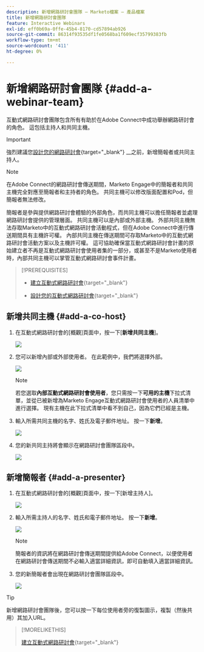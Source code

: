 ```yaml
---
description: 新增網路研討會團隊 — Marketo檔案 — 產品檔案
title: 新增網路研討會團隊
feature: Interactive Webinars
exl-id: eff0b69a-0ffe-45b4-8170-cd57894ab926
source-git-commit: 86314f93535df1fe0568ba1f609ecf35799383fb
workflow-type: tm+mt
source-wordcount: '411'
ht-degree: 0%

---
```


# 新增網路研討會團隊 {#add-a-webinar-team}

互動式網路研討會團隊包含所有有助於在Adobe Connect中成功舉辦網路研討會的角色。 這包括主持人和共同主機。

>[!IMPORTANT]
>
>強烈建議您[設計您的網路研討會](/help/marketo/product-docs/demand-generation/events/interactive-webinars/designing-interactive-webinars.md){target="_blank"} __&#x200B;之前，新增簡報者或共同主持人。

>[!NOTE]
>
>在Adobe Connect的網路研討會傳送期間，Marketo Engage中的簡報者和共同主機完全對應至簡報者和主持者的角色。 共同主機可以修改版面配置和Pod，但簡報者無法修改。

簡報者是參與提供網路研討會體驗的外部角色，而共同主機可以擔任簡報者並處理網路研討會提供的管理層面。 共同主機可以是內部或外部主機。 外部共同主機無法存取Marketo中的互動式網路研討會活動程式，但在Adobe Connect中進行傳送期間具有主機許可權。 內部共同主機在傳送期間可存取Marketo中的互動式網路研討會活動方案以及主機許可權。 這可協助確保當互動式網路研討會計畫的原始建立者不再是互動式網路研討會使用者集的一部分，或甚至不是Marketo使用者時，內部共同主機可以掌管互動式網路研討會事件計畫。

>[!PREREQUISITES]
>
>* [建立互動式網路研討會](/help/marketo/product-docs/demand-generation/events/interactive-webinars/create-an-interactive-webinar.md){target="_blank"}
>
>* [設計您的互動式網路研討會](/help/marketo/product-docs/demand-generation/events/interactive-webinars/designing-interactive-webinars.md){target="_blank"}

## 新增共同主機 {#add-a-co-host}

1. 在互動式網路研討會的[概觀]頁面中，按一下[**新增共同主機**]。

   ![](assets/add-a-webinar-team-1.png)

1. 您可以新增內部或外部使用者。 在此範例中，我們將選擇外部。

   ![](assets/add-a-webinar-team-2.png)

   >[!NOTE]
   >
   >若您選取&#x200B;**內部互動式網路研討會使用者**，您只需按一下&#x200B;**可用的主機**&#x200B;下拉式清單，並從已被新增為Marketo Engage互動式網路研討會使用者的人員清單中進行選擇。 現有主機在此下拉式清單中看不到自己，因為它們已經是主機。

1. 輸入所需共同主機的名字、姓氏及電子郵件地址。 按一下&#x200B;**新增**。

   ![](assets/add-a-webinar-team-3.png)

1. 您的新共同主持將會顯示在網路研討會團隊區段中。

   ![](assets/add-a-webinar-team-4.png)

## 新增簡報者 {#add-a-presenter}

1. 在互動式網路研討會的[概觀]頁面中，按一下[新增主持人]。**&#x200B;**

   ![](assets/add-a-webinar-team-5.png)

1. 輸入所需主持人的名字、姓氏和電子郵件地址。 按一下&#x200B;**新增**。

   ![](assets/add-a-webinar-team-6.png)

   >[!NOTE]
   >
   >簡報者的資訊將在網路研討會傳送期間提供給Adobe Connect，以便使用者在網路研討會傳送期間不必輸入適當詳細資訊，即可自動填入適當詳細資訊。

1. 您的新簡報者會出現在網路研討會團隊區段中。

   ![](assets/add-a-webinar-team-7.png)

>[!TIP]
>
>新增網路研討會團隊後，您可以按一下每位使用者旁的復製圖示，複製（然後共用）其加入URL。

>[!MORELIKETHIS]
>
>[建立互動式網路研討會](/help/marketo/product-docs/demand-generation/events/interactive-webinars/create-an-interactive-webinar.md){target="_blank"}
